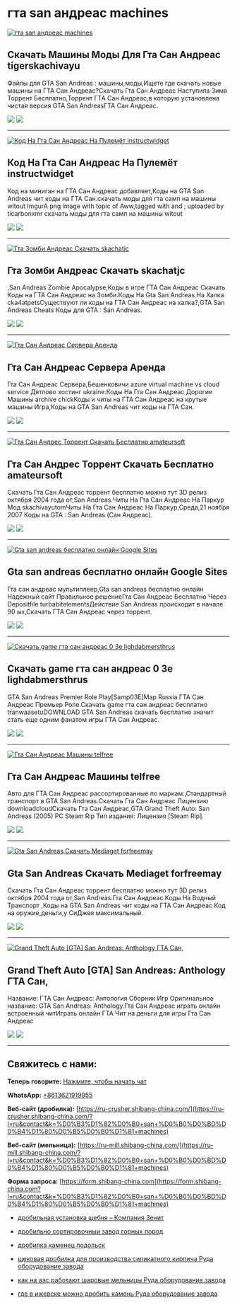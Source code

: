 # гта san андреас machines

<a href="https://swt.shibang-china.com/?l=ru&img&k=%D0%B3%D1%82%D0%B0+san+%D0%B0%D0%BD%D0%B4%D1%80%D0%B5%D0%B0%D1%81+machines" target="_blank">![гта san андреас machines](http://static.shibang-china.com/all-800x300/454.jpg)</a>

## Скачать Машины Моды Для Гта Сан Андреас tigerskachivayu
Файлы для GTA San Andreas : машины,моды,Ищете где скачать новые машины на ГТА Сан Андреас?Скачать Гта Сан Андреас Наступила Зима Торрент Бесплатно,Торрент ГТА Сан Андреас,в которую установлена чистая версия GTA San AndreasГТА Сан Андреас.


<a href="https://whatsapp.shibangsoft.com/WhatsApp.php" target="_blank" title="WhatsApp">![](http://static.shibang-china.com/icon/whatsapp.png)</a> <a href="https://swt.shibang-china.com/?l=ru&icon&k=%D0%B3%D1%82%D0%B0+san+%D0%B0%D0%BD%D0%B4%D1%80%D0%B5%D0%B0%D1%81+machines" target="_blank">![](http://static.shibang-china.com/icon/chat-ru.png)</a>

---

<a href="https://swt.shibang-china.com/?l=ru&img&k=%D0%B3%D1%82%D0%B0+san+%D0%B0%D0%BD%D0%B4%D1%80%D0%B5%D0%B0%D1%81+machines" target="_blank">![Код На Гта Сан Андреас На Пулемёт instructwidget](http://static.shibang-china.com/all-800x300/627.jpg)</a>

## Код На Гта Сан Андреас На Пулемёт instructwidget
Код на миниган на ГТА Сан Андреас добавляет,Коды на GTA San Andreas чит коды на ГТА Сан.скачать моды для гта самп на машины witout ImgurA png image with topic of Aww,tagged with and ; uploaded by ticarbonxmr скачать моды для гта самп на машины witout


<a href="https://whatsapp.shibangsoft.com/WhatsApp.php" target="_blank" title="WhatsApp">![](http://static.shibang-china.com/icon/whatsapp.png)</a> <a href="https://swt.shibang-china.com/?l=ru&icon&k=%D0%B3%D1%82%D0%B0+san+%D0%B0%D0%BD%D0%B4%D1%80%D0%B5%D0%B0%D1%81+machines" target="_blank">![](http://static.shibang-china.com/icon/chat-ru.png)</a>

---

<a href="https://swt.shibang-china.com/?l=ru&img&k=%D0%B3%D1%82%D0%B0+san+%D0%B0%D0%BD%D0%B4%D1%80%D0%B5%D0%B0%D1%81+machines" target="_blank">![Гта Зомби Андреас Скачать skachatjc](http://static.shibang-china.com/all-800x300/1058.jpg)</a>

## Гта Зомби Андреас Скачать skachatjc
,San Andreas Zombie Apocalypse,Коды в игре ГТА Сан Андреас Скачать Коды на ГТА Сан Андреас на Зомби.Коды На Gta San Andreas На Халка cka4atpetsСуществуют ли коды на ГТА Сан Андреас на халка?,GTA San Andreas Cheats Коды для GTA : San Andreas.


<a href="https://whatsapp.shibangsoft.com/WhatsApp.php" target="_blank" title="WhatsApp">![](http://static.shibang-china.com/icon/whatsapp.png)</a> <a href="https://swt.shibang-china.com/?l=ru&icon&k=%D0%B3%D1%82%D0%B0+san+%D0%B0%D0%BD%D0%B4%D1%80%D0%B5%D0%B0%D1%81+machines" target="_blank">![](http://static.shibang-china.com/icon/chat-ru.png)</a>

---

<a href="https://swt.shibang-china.com/?l=ru&img&k=%D0%B3%D1%82%D0%B0+san+%D0%B0%D0%BD%D0%B4%D1%80%D0%B5%D0%B0%D1%81+machines" target="_blank">![Гта Сан Андреас Сервера Аренда](http://static.shibang-china.com/all-800x300/793.jpg)</a>

## Гта Сан Андреас Сервера Аренда
Гта Сан Андреас Сервера,Бешенковичи azure virtual machine vs cloud service Дятлово хостинг ukraine.Коды На Гта Сан Андреас Дорогие Машины archive chickКоды и читы на ГТА Сан Андреас на крутые машины Игра,Коды на GTA San Andreas чит коды на ГТА Сан.


<a href="https://whatsapp.shibangsoft.com/WhatsApp.php" target="_blank" title="WhatsApp">![](http://static.shibang-china.com/icon/whatsapp.png)</a> <a href="https://swt.shibang-china.com/?l=ru&icon&k=%D0%B3%D1%82%D0%B0+san+%D0%B0%D0%BD%D0%B4%D1%80%D0%B5%D0%B0%D1%81+machines" target="_blank">![](http://static.shibang-china.com/icon/chat-ru.png)</a>

---

<a href="https://swt.shibang-china.com/?l=ru&img&k=%D0%B3%D1%82%D0%B0+san+%D0%B0%D0%BD%D0%B4%D1%80%D0%B5%D0%B0%D1%81+machines" target="_blank">![Гта Сан Андрес Торрент Скачать Бесплатно amateursoft](http://static.shibang-china.com/all-800x300/238.jpg)</a>

## Гта Сан Андрес Торрент Скачать Бесплатно amateursoft
Скачать Гта Сан Андреас торрент бесплатно можно тут 3D релиз октября 2004 года от,San Andreas.Читы На Гта Сан Андреас На Паркур Мод skachivayutomЧиты На Гта Сан Андреас На Паркур,Среда,21 ноября 2007 Коды на GTA : San Andreas (Сан Андреас).


<a href="https://whatsapp.shibangsoft.com/WhatsApp.php" target="_blank" title="WhatsApp">![](http://static.shibang-china.com/icon/whatsapp.png)</a> <a href="https://swt.shibang-china.com/?l=ru&icon&k=%D0%B3%D1%82%D0%B0+san+%D0%B0%D0%BD%D0%B4%D1%80%D0%B5%D0%B0%D1%81+machines" target="_blank">![](http://static.shibang-china.com/icon/chat-ru.png)</a>

---

<a href="https://swt.shibang-china.com/?l=ru&img&k=%D0%B3%D1%82%D0%B0+san+%D0%B0%D0%BD%D0%B4%D1%80%D0%B5%D0%B0%D1%81+machines" target="_blank">![Gta san andreas бесплатно онлайн Google Sites](http://static.shibang-china.com/all-800x300/744.jpg)</a>

## Gta san andreas бесплатно онлайн Google Sites
Гта сан андреас мультиплеер,Gta san andreas бесплатно онлайн Надежный сайт Правильное решениеГта Сан Андреас Бесплатно Через Depositfile turbabitelementsДействие San Andreas происходит в начале 90 ых,Скачать ГТА Сан Андреас через торрент.


<a href="https://whatsapp.shibangsoft.com/WhatsApp.php" target="_blank" title="WhatsApp">![](http://static.shibang-china.com/icon/whatsapp.png)</a> <a href="https://swt.shibang-china.com/?l=ru&icon&k=%D0%B3%D1%82%D0%B0+san+%D0%B0%D0%BD%D0%B4%D1%80%D0%B5%D0%B0%D1%81+machines" target="_blank">![](http://static.shibang-china.com/icon/chat-ru.png)</a>

---

<a href="https://swt.shibang-china.com/?l=ru&img&k=%D0%B3%D1%82%D0%B0+san+%D0%B0%D0%BD%D0%B4%D1%80%D0%B5%D0%B0%D1%81+machines" target="_blank">![Скачать game гта сан андреас 0 3e lighdabmersthrus](http://static.shibang-china.com/all-800x300/1257.jpg)</a>

## Скачать game гта сан андреас 0 3e lighdabmersthrus
GTA San Andreas Premier Role Play[Samp03E]Map Russia ГТА Сан Андреас Премьер Роле.Скачать game гта сан андреас бесплатно tranwaasetuDOWNLOAD GTA San Andreas скачать бесплатно значит стать еще одним фанатом игры ГТА Сан Андреас.


<a href="https://whatsapp.shibangsoft.com/WhatsApp.php" target="_blank" title="WhatsApp">![](http://static.shibang-china.com/icon/whatsapp.png)</a> <a href="https://swt.shibang-china.com/?l=ru&icon&k=%D0%B3%D1%82%D0%B0+san+%D0%B0%D0%BD%D0%B4%D1%80%D0%B5%D0%B0%D1%81+machines" target="_blank">![](http://static.shibang-china.com/icon/chat-ru.png)</a>

---

<a href="https://swt.shibang-china.com/?l=ru&img&k=%D0%B3%D1%82%D0%B0+san+%D0%B0%D0%BD%D0%B4%D1%80%D0%B5%D0%B0%D1%81+machines" target="_blank">![Гта Сан Андреас Машины telfree](http://static.shibang-china.com/all-800x300/254.jpg)</a>

## Гта Сан Андреас Машины telfree
Авто для ГТА Сан Андреас рассортированные по маркам:,Стандартный транспорт в GTA San Andreas.Скачать Гта Сан Андреас Лицензию downloadcloudСкачать Гта Сан Андреас,GTA Grand Theft Auto: San Andreas (2005) PC Steam Rip Тип издания: Лицензия [Steam Rip].


<a href="https://whatsapp.shibangsoft.com/WhatsApp.php" target="_blank" title="WhatsApp">![](http://static.shibang-china.com/icon/whatsapp.png)</a> <a href="https://swt.shibang-china.com/?l=ru&icon&k=%D0%B3%D1%82%D0%B0+san+%D0%B0%D0%BD%D0%B4%D1%80%D0%B5%D0%B0%D1%81+machines" target="_blank">![](http://static.shibang-china.com/icon/chat-ru.png)</a>

---

<a href="https://swt.shibang-china.com/?l=ru&img&k=%D0%B3%D1%82%D0%B0+san+%D0%B0%D0%BD%D0%B4%D1%80%D0%B5%D0%B0%D1%81+machines" target="_blank">![Gta San Andreas Скачать Mediaget forfreemay](http://static.shibang-china.com/all-800x300/5.jpg)</a>

## Gta San Andreas Скачать Mediaget forfreemay
Скачать Гта Сан Андреас торрент бесплатно можно тут 3D релиз октября 2004 года от,San Andreas.Гта Сан Андреас Коды На Водный Транспорт ,Коды на GTA San Andreas чит коды на ГТА Сан Андреас Код на оружие,деньги,у СиДжея максимальный.


<a href="https://whatsapp.shibangsoft.com/WhatsApp.php" target="_blank" title="WhatsApp">![](http://static.shibang-china.com/icon/whatsapp.png)</a> <a href="https://swt.shibang-china.com/?l=ru&icon&k=%D0%B3%D1%82%D0%B0+san+%D0%B0%D0%BD%D0%B4%D1%80%D0%B5%D0%B0%D1%81+machines" target="_blank">![](http://static.shibang-china.com/icon/chat-ru.png)</a>

---

<a href="https://swt.shibang-china.com/?l=ru&img&k=%D0%B3%D1%82%D0%B0+san+%D0%B0%D0%BD%D0%B4%D1%80%D0%B5%D0%B0%D1%81+machines" target="_blank">![Grand Theft Auto [GTA] San Andreas: Anthology ГТА Сан,](http://static.shibang-china.com/all-800x300/815.jpg)</a>

## Grand Theft Auto [GTA] San Andreas: Anthology ГТА Сан,
Название: ГТА Сан Андреас: Антология Сборник Игр Оригинальное название: GTA San Andreas: Anthology.Гта Сан Андреас играть онлайн встроенный читИграть онлайн ГТА Чит на деньги для игры Гта Сан Андреас


<a href="https://whatsapp.shibangsoft.com/WhatsApp.php" target="_blank" title="WhatsApp">![](http://static.shibang-china.com/icon/whatsapp.png)</a> <a href="https://swt.shibang-china.com/?l=ru&icon&k=%D0%B3%D1%82%D0%B0+san+%D0%B0%D0%BD%D0%B4%D1%80%D0%B5%D0%B0%D1%81+machines" target="_blank">![](http://static.shibang-china.com/icon/chat-ru.png)</a>

---
## Свяжитесь с нами:

**Теперь говорите:** [Нажмите, чтобы начать чат](https://swt.shibang-china.com?l=ru&contact&k=%D0%B3%D1%82%D0%B0+san+%D0%B0%D0%BD%D0%B4%D1%80%D0%B5%D0%B0%D1%81+machines)

**WhatsApp:**  [+8613621919955](https://whatsapp.shibangsoft.com/WhatsApp.php)

**Веб-сайт (дробилка):** [https://ru-crusher.shibang-china.com/](https://ru-crusher.shibang-china.com/?l=ru&contact&k=%D0%B3%D1%82%D0%B0+san+%D0%B0%D0%BD%D0%B4%D1%80%D0%B5%D0%B0%D1%81+machines)

**Веб-сайт (мельница):** [https://ru-mill.shibang-china.com/](https://ru-mill.shibang-china.com/?l=ru&contact&k=%D0%B3%D1%82%D0%B0+san+%D0%B0%D0%BD%D0%B4%D1%80%D0%B5%D0%B0%D1%81+machines)

**Форма запроса:** [https://form.shibang-china.com](https://form.shibang-china.com?l=ru&contact&k=%D0%B3%D1%82%D0%B0+san+%D0%B0%D0%BD%D0%B4%D1%80%D0%B5%D0%B0%D1%81+machines)

* [дробильная установка щебня – Компания Зенит](../96/%D0%B4%D1%80%D0%BE%D0%B1%D0%B8%D0%BB%D1%8C%D0%BD%D0%B0%D1%8F%20%D1%83%D1%81%D1%82%D0%B0%D0%BD%D0%BE%D0%B2%D0%BA%D0%B0%20%D1%89%D0%B5%D0%B1%D0%BD%D1%8F%20%E2%80%93%20%D0%9A%D0%BE%D0%BC%D0%BF%D0%B0%D0%BD%D0%B8%D1%8F%20%D0%97%D0%B5%D0%BD%D0%B8%D1%82.md)

* [дробильно сортировочныи завод горных пород](../103/%D0%B4%D1%80%D0%BE%D0%B1%D0%B8%D0%BB%D1%8C%D0%BD%D0%BE%20%D1%81%D0%BE%D1%80%D1%82%D0%B8%D1%80%D0%BE%D0%B2%D0%BE%D1%87%D0%BD%D1%8B%D0%B8%20%D0%B7%D0%B0%D0%B2%D0%BE%D0%B4%20%D0%B3%D0%BE%D1%80%D0%BD%D1%8B%D1%85%20%D0%BF%D0%BE%D1%80%D0%BE%D0%B4.md)

* [дробилка каменец подольск](../104/%D0%B4%D1%80%D0%BE%D0%B1%D0%B8%D0%BB%D0%BA%D0%B0%20%D0%BA%D0%B0%D0%BC%D0%B5%D0%BD%D0%B5%D1%86%20%D0%BF%D0%BE%D0%B4%D0%BE%D0%BB%D1%8C%D1%81%D0%BA.md)

* [щековая дробилка для производства силикатного кирпича Руда оборудование завода](../98/%D1%89%D0%B5%D0%BA%D0%BE%D0%B2%D0%B0%D1%8F%20%D0%B4%D1%80%D0%BE%D0%B1%D0%B8%D0%BB%D0%BA%D0%B0%20%D0%B4%D0%BB%D1%8F%20%D0%BF%D1%80%D0%BE%D0%B8%D0%B7%D0%B2%D0%BE%D0%B4%D1%81%D1%82%D0%B2%D0%B0%20%D1%81%D0%B8%D0%BB%D0%B8%D0%BA%D0%B0%D1%82%D0%BD%D0%BE%D0%B3%D0%BE%20%D0%BA%D0%B8%D1%80%D0%BF%D0%B8%D1%87%D0%B0%20%D0%A0%D1%83%D0%B4%D0%B0%20%D0%BE%D0%B1%D0%BE%D1%80%D1%83%D0%B4%D0%BE%D0%B2%D0%B0%D0%BD%D0%B8%D0%B5%20%D0%B7%D0%B0%D0%B2%D0%BE%D0%B4%D0%B0.md)

* [как на аэс работают шаровые мельницы Руда оборудование завода](../101/%D0%BA%D0%B0%D0%BA%20%D0%BD%D0%B0%20%D0%B0%D1%8D%D1%81%20%D1%80%D0%B0%D0%B1%D0%BE%D1%82%D0%B0%D1%8E%D1%82%20%D1%88%D0%B0%D1%80%D0%BE%D0%B2%D1%8B%D0%B5%20%D0%BC%D0%B5%D0%BB%D1%8C%D0%BD%D0%B8%D1%86%D1%8B%20%D0%A0%D1%83%D0%B4%D0%B0%20%D0%BE%D0%B1%D0%BE%D1%80%D1%83%D0%B4%D0%BE%D0%B2%D0%B0%D0%BD%D0%B8%D0%B5%20%D0%B7%D0%B0%D0%B2%D0%BE%D0%B4%D0%B0.md)

* [где в ижевске можно дробить камень Руда оборудование завода](../102/%D0%B3%D0%B4%D0%B5%20%D0%B2%20%D0%B8%D0%B6%D0%B5%D0%B2%D1%81%D0%BA%D0%B5%20%D0%BC%D0%BE%D0%B6%D0%BD%D0%BE%20%D0%B4%D1%80%D0%BE%D0%B1%D0%B8%D1%82%D1%8C%20%D0%BA%D0%B0%D0%BC%D0%B5%D0%BD%D1%8C%20%D0%A0%D1%83%D0%B4%D0%B0%20%D0%BE%D0%B1%D0%BE%D1%80%D1%83%D0%B4%D0%BE%D0%B2%D0%B0%D0%BD%D0%B8%D0%B5%20%D0%B7%D0%B0%D0%B2%D0%BE%D0%B4%D0%B0.md)